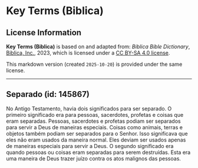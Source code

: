 # Key Terms (Biblica)

## License Information

**Key Terms (Biblica)** is based on and adapted from: _Biblica Bible Dictionary_, [Biblica, Inc.](https://www.biblica.com/), 2023, which is licensed under a [CC BY-SA 4.0 license](https://creativecommons.org/licenses/by-sa/4.0/legalcode.en).

This markdown version (created `2025-10-20`) is provided under the same license.



--------------------------------

## Separado (id: 145867)

No Antigo Testamento, havia dois significados para ser separado. O primeiro significado era para pessoas, sacerdotes, profetas e coisas que eram separadas. Pessoas, sacerdotes e profetas podiam ser separados para servir a Deus de maneiras especiais. Coisas como animais, terras e objetos também podiam ser separados para o Senhor. Isso significava que eles não eram usados da maneira normal. Eles deviam ser usados apenas de maneiras especiais para servir a Deus. O segundo significado era quando pessoas ou coisas eram separadas para serem destruídas. Esta era uma maneira de Deus trazer juízo contra os atos malignos das pessoas.


